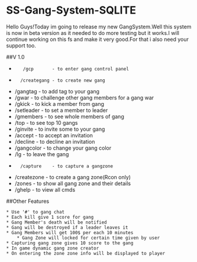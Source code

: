 # SS-Gang-System-SQLITE

Hello Guys!Today im going to release my new GangSystem.Well this system is now in beta version as it needed to do more testing but it works.I will continue working on this fs and make it very good.For that i also need your support too.

##V 1.0 

*        /gcp 	    - to enter gang control panel                    
*       /creategang - to create new gang                             
*	/gangtag    - to add tag to your gang
*	/gwar       - to challenge other gang members for a gang war 
*	/gkick      - to kick a member from gang                     
*	/setleader  - to set a member to leader                      
*	/gmembers   - to see whole members of gang                   
*	/top        - to see top 10 gangs                            
*	/ginvite    - to invite some to your gang                    
*	/accept     - to accept an invitation                        
*	/decline    - to decline an invitation
*	/gangcolor  - to change your gang color                      
*	/lg         - to leave the gang                           
*       /capture    - to capture a gangzone                          
*	/createzone - to create a gang zone(Rcon only)               
*	/zones      -  to show all gang zone and their details       
*	/ghelp      - to view all cmds                               
                                                                
 ##Other Features                                   
	 
	* Use '#' to gang chat                                        
	* Each kill give 1 score for gang                             
	* Gang Member's death will be notified                        
	* Gang will be destroyed if a leader leaves it                
	* Gang Members will get 100$ per each 10 minutes              
        * Gang Zone will locked for certain time given by user      
	* Capturing gang zone gives 10 score to the gang              
	* In game dynamic gang zone creator                           
	* On entering the zone zone info will be displayed to player  
	                                                           
